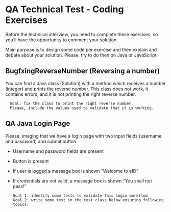 # QA Technical Test - Coding Exercises

Before the technical interview, you need to complete these exercises, so you’ll have the opportunity to comment your solution.

Main purpose is to design some code per exercise and then explain and debate about your solution.
Please, try to do then on Java or JavaScript.

## BugfxingReverseNumber  (Reversing a number)

You can find a Java class (Solution) with a method which receives a number (integer) and prints the reverse number. This class does not work, it contains errors, and it is not printing the right reverse number.

      Goal: fix the class to print the right reverse number.
      Please, include the values used to validate that it is working.


## QA Java Login Page

Please, imaging that we have a login page with two input fields (username and password) and submit button.

- Username and password fields are present
- Button is present
- If user is logged a message box is shown “Welcome to eID”
- If credentials are not valid, a message box is shown “You shall not pass!”

      Goal 1: identify some tests to validate this login workflow
      Goal 2: write some test in the test class below ensuring following topics:

